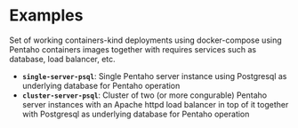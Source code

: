 # Examples
Set of working containers-kind deployments using docker-compose using Pentaho containers images together with requires services such as database, load balancer, etc.

* **`single-server-psql`**: Single Pentaho server instance using Postgresql as underlying database for Pentaho operation
* **`cluster-server-psql`**: Cluster of two (or more congurable) Pentaho server instances with an Apache httpd load balancer in top of it together with Postgresql as underlying database for Pentaho operation
